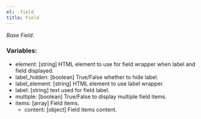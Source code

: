 ```yaml
---
el: .field
title: Field
---
```

_Base Field_.

### Variables:
* element: [string] HTML element to use for field wrapper 
when label and field displayed.
* label_hidden: [boolean] True/False whether to hide label.
* label_element: [string] HTML element to use label wrapper.
* label: [string] text used for field label.
* multiple: [boolean] True/False to display multiple field items.
* items: [array] Field items.
  * content: [object] Field items content.
